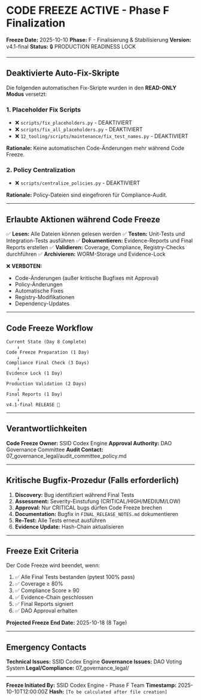# CODE FREEZE ACTIVE - Phase F Finalization

**Freeze Date:** 2025-10-10
**Phase:** F - Finalisierung & Stabilisierung
**Version:** v4.1-final
**Status:** 🔒 PRODUCTION READINESS LOCK

---

## Deaktivierte Auto-Fix-Skripte

Die folgenden automatischen Fix-Skripte wurden in den **READ-ONLY Modus** versetzt:

### 1. Placeholder Fix Scripts
- ❌ `scripts/fix_placeholders.py` - DEAKTIVIERT
- ❌ `scripts/fix_all_placeholders.py` - DEAKTIVIERT
- ❌ `12_tooling/scripts/maintenance/fix_test_names.py` - DEAKTIVIERT

**Rationale:** Keine automatischen Code-Änderungen mehr während Code Freeze.

### 2. Policy Centralization
- ❌ `scripts/centralize_policies.py` - DEAKTIVIERT

**Rationale:** Policy-Dateien sind eingefroren für Compliance-Audit.

---

## Erlaubte Aktionen während Code Freeze

✅ **Lesen:** Alle Dateien können gelesen werden
✅ **Testen:** Unit-Tests und Integration-Tests ausführen
✅ **Dokumentieren:** Evidence-Reports und Final Reports erstellen
✅ **Validieren:** Coverage, Compliance, Registry-Checks durchführen
✅ **Archivieren:** WORM-Storage und Evidence-Lock

❌ **VERBOTEN:**
- Code-Änderungen (außer kritische Bugfixes mit Approval)
- Policy-Änderungen
- Automatische Fixes
- Registry-Modifikationen
- Dependency-Updates

---

## Code Freeze Workflow

```
Current State (Day 8 Complete)
    ↓
Code Freeze Preparation (1 Day)
    ↓
Compliance Final Check (3 Days)
    ↓
Evidence Lock (1 Day)
    ↓
Production Validation (2 Days)
    ↓
Final Reports (1 Day)
    ↓
v4.1-final RELEASE 🚀
```

---

## Verantwortlichkeiten

**Code Freeze Owner:** SSID Codex Engine
**Approval Authority:** DAO Governance Committee
**Audit Contact:** 07_governance_legal/audit_committee_policy.md

---

## Kritische Bugfix-Prozedur (Falls erforderlich)

1. **Discovery:** Bug identifiziert während Final Tests
2. **Assessment:** Severity-Einstufung (CRITICAL/HIGH/MEDIUM/LOW)
3. **Approval:** Nur CRITICAL bugs dürfen Code Freeze brechen
4. **Documentation:** Bugfix in `FINAL_RELEASE_NOTES.md` dokumentieren
5. **Re-Test:** Alle Tests erneut ausführen
6. **Evidence Update:** Hash-Chain aktualisieren

---

## Freeze Exit Criteria

Der Code Freeze wird beendet, wenn:

1. ✅ Alle Final Tests bestanden (pytest 100% pass)
2. ✅ Coverage ≥ 80%
3. ✅ Compliance Score ≥ 90
4. ✅ Evidence-Chain geschlossen
5. ✅ Final Reports signiert
6. ✅ DAO Approval erhalten

**Projected Freeze End Date:** 2025-10-18 (8 Tage)

---

## Emergency Contacts

**Technical Issues:** SSID Codex Engine
**Governance Issues:** DAO Voting System
**Legal/Compliance:** 07_governance_legal/

---

**Freeze Initiated By:** SSID Codex Engine - Phase F Team
**Timestamp:** 2025-10-10T12:00:00Z
**Hash:** `[To be calculated after file creation]`
